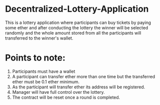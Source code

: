 # Decentralized-Lottery-Application

This is a lottery application where participants can buy tickets by paying some ether and after conducting the lottery the winner will be selected randomly and the whole amount stored from all the participants will transferred to the winner's wallet.

# Points to note:

1. Participants must have a wallet
2. A participant can transfer ether more than one time but the transferred ether must be 0.1 ether minimum.
3. As the participant will transfer ether its address will be registered.
4. Manager will have full control over the lottery.
5. The contract will be reset once a round is completed.
